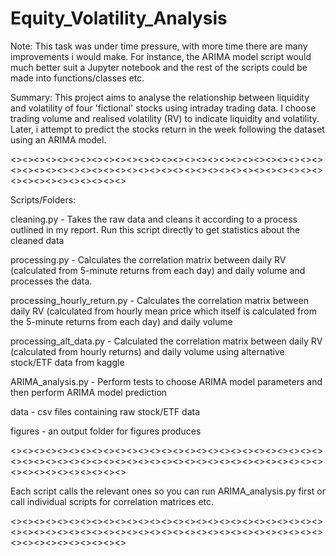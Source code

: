 # Equity_Volatility_Analysis


Note: This task was under time pressure, with more time there are many improvements i would make. For instance, the ARIMA model script would much better
suit a Jupyter notebook and the rest of the scripts could be made into functions/classes etc.


Summary: This project aims to analyse the relationship between liquidity and volatility of four 'fictional' stocks using intraday trading data. I choose
trading volume and realised volatility (RV) to indicate liquidity and volatility. Later, i attempt to predict the stocks return in the week following the 
dataset using an ARIMA model.

<><><><><><><><><><><><><><><><><><><><><><><><><><><><><><><><><><><><><><><><><><><><><><><><><><><><><><><><><><><><><><><><>

Scripts/Folders:

cleaning.py - Takes the raw data and cleans it according to a process outlined in my report. Run this script directly to get statistics about the cleaned
data

processing.py - Calculates the correlation matrix between daily RV (calculated from 5-minute returns from each day) and daily volume and processes the data.

processing_hourly_return.py - Calculates the correlation matrix between daily RV (calculated from hourly mean price which itself is calculated 
from the 5-minute returns from each day) and daily volume

processing_alt_data.py - Calculated the correlation matrix between daily RV (calculated from hourly returns) and daily volume using alternative stock/ETF 
data from kaggle

ARIMA_analysis.py - Perform tests to choose ARIMA model parameters and then perform ARIMA model prediction

data - csv files containing raw stock/ETF data

figures - an output folder for figures produces

<><><><><><><><><><><><><><><><><><><><><><><><><><><><><><><><><><><><><><><><><><><><><><><><><><><><><><><><><><><><><><><><>

Each script calls the relevant ones so you can run ARIMA_analysis.py first or call individual scripts for correlation matrices etc.

<><><><><><><><><><><><><><><><><><><><><><><><><><><><><><><><><><><><><><><><><><><><><><><><><><><><><><><><><><><><><><><><>





